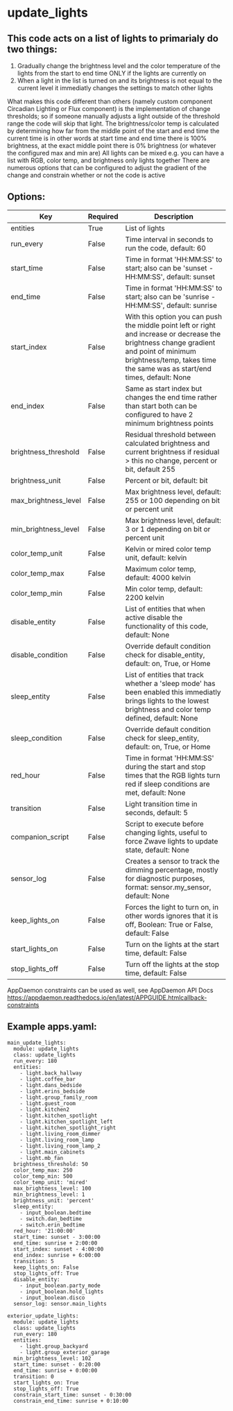 # update_lights
## This code acts on a list of lights to primarialy do two things: 

1) Gradually change the brightness level and the color temperature of the lights from the start to end time ONLY if the lights are currently on
2) When a light in the list is turned on and its brightness is not equal to the current level it immediatly changes the settings to match other lights

What makes this code different than others (namely custom component Circadian Lighting or Flux component) is the implementation of change thresholds; 
so if someone manually adjusts a light outside of the threshold range the code will skip that light.
The brightness/color temp is calculated by determining how far from the middle point of the start and end time the current time is
in other words at start time and end time there is 100% brightness, at the exact middle point there is 0% brightness (or whatever the configured max and min are)
All lights can be mixed e.g. you can have a list with RGB, color temp, and brightness only lights together
There are numerous options that can be configured to adjust the gradient of the change and constrain whether or not the code is active

Options:
---

Key | Required | Description
------------ | ------------- | -------------
entities | True | List of lights
run_every | False | Time interval in seconds to run the code, default: 60
start_time | False | Time in format 'HH:MM:SS' to start; also can be 'sunset - HH:MM:SS', default: sunset
end_time | False | Time in format 'HH:MM:SS' to start; also can be 'sunrise - HH:MM:SS', default: sunrise
start_index  | False | With this option you can push the middle point left or right and increase or decrease the brightness change gradient and point of minimum brightness/temp, takes time the same was as start/end times, default: None
end_index | False | Same as start index but changes the end time rather than start both can be configured to have 2 minimum brightness points
brightness_threshold | False | Residual threshold between calculated brightness and current brightness if residual > this no change, percent or bit, default 255
brightness_unit | False | Percent or bit, default: bit
max_brightness_level | False | Max brightness level, default: 255 or 100 depending on bit or percent unit
min_brightness_level | False | Max brightness level, default: 3 or 1 depending on bit or percent unit
color_temp_unit | False | Kelvin or mired color temp unit, default: kelvin
color_temp_max | False | Maximum color temp, default: 4000 kelvin
color_temp_min | False | Min color temp, default: 2200 kelvin
disable_entity | False | List of entities that when active disable the functionality of this code, default: None
disable_condition | False | Override default condition check for disable_entity, default: on, True, or Home
sleep_entity | False | List of entities that track whether a 'sleep mode' has been enabled this immediatly brings lights to the lowest brightness and color temp defined, default: None
sleep_condition | False | Override default condition check for sleep_entity, default: on, True, or Home
red_hour | False | Time in format 'HH:MM:SS' during the start and stop times that the RGB lights turn red if sleep conditions are met, default: None
transition | False | Light transition time in seconds, default: 5
companion_script | False | Script to execute before changing lights, useful to force Zwave lights to update state, default: None
sensor_log | False | Creates a sensor to track the dimming percentage, mostly for diagnostic purposes, format: sensor.my_sensor, default: None
keep_lights_on | False | Forces the light to turn on, in other words ignores that it is off, Boolean: True or False, default: False
start_lights_on | False | Turn on the lights at the start time, default: False
stop_lights_off | False | Turn off the lights at the stop time, default: False

AppDaemon constraints can be used as well, see AppDaemon API Docs https://appdaemon.readthedocs.io/en/latest/APPGUIDE.htmlcallback-constraints

## Example apps.yaml:

```
main_update_lights:
  module: update_lights
  class: update_lights
  run_every: 180
  entities:
    - light.back_hallway
    - light.coffee_bar
    - light.dans_bedside
    - light.erins_bedside
    - light.group_family_room
    - light.guest_room
    - light.kitchen2
    - light.kitchen_spotlight
    - light.kitchen_spotlight_left
    - light.kitchen_spotlight_right
    - light.living_room_dimmer
    - light.living_room_lamp
    - light.living_room_lamp_2
    - light.main_cabinets
    - light.mb_fan
  brightness_threshold: 50
  color_temp_max: 250
  color_temp_min: 500
  color_temp_unit: 'mired'
  max_brightness_level: 100
  min_brightness_level: 1
  brightness_unit: 'percent'
  sleep_entity: 
    - input_boolean.bedtime
    - switch.dan_bedtime
    - switch.erin_bedtime
  red_hour: '21:00:00'
  start_time: sunset - 3:00:00
  end_time: sunrise + 2:00:00
  start_index: sunset - 4:00:00
  end_index: sunrise + 6:00:00
  transition: 5
  keep_lights_on: False
  stop_lights_off: True
  disable_entity: 
    - input_boolean.party_mode
    - input_boolean.hold_lights
    - input_boolean.disco
  sensor_log: sensor.main_lights
  
exterior_update_lights:
  module: update_lights
  class: update_lights
  run_every: 180
  entities:
    - light.group_backyard
    - light.group_exterior_garage
  min_brightness_level: 102
  start_time: sunset - 0:20:00
  end_time: sunrise + 0:00:00
  transition: 0
  start_lights_on: True
  stop_lights_off: True
  constrain_start_time: sunset - 0:30:00
  constrain_end_time: sunrise + 0:10:00
```
